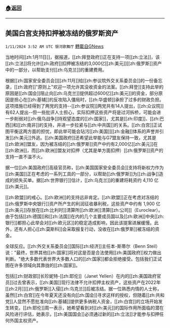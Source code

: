 ###  [:house:返回](README.md)
---


## 美国白宫支持扣押被冻结的俄罗斯资产
`1/11/2024 3:52 AM UTC 银河歌舞厅` [轉載自GNews](https://gnews.org/articles/2207174)

当地时间[[zh:1月11日]]，据报道，[[zh:拜登政府]]正在支持一项[[zh:立法]]，该[[zh:立法]]将允许[[zh:政府]]扣押被冻结的3,000亿[[zh:美元]][[zh:俄罗斯]]资产中的一部分，以帮助支付[[zh:乌克兰]]的重建费用。

根据[[zh:国家安全委员会]][[zh:11月]]给[[zh:参议院外交关系委员会]]的一份备忘录，[[zh:政府]]"原则上"欢迎一项允许其没收资金的法案。[[zh:拜登]]支持此举的原因是[[zh:国会]]阻止向[[zh:乌克兰]]提供超过600亿[[zh:美元]]的资金，部分原因是担心在[[zh:基辅]]的反攻陷入僵局时，[[zh:华盛顿]]承担了过多的财政负担。这项措施已经得到了两党的支持--[[zh:参议院]]两党共有14人提出，[[zh:众议院]]有62人提出--但一些批评人士担心，实际扣押这些资产将是过河拆桥，可能会进一步削弱对[[zh:俄乌战争]]持观望态度的[[zh:国家]]，尤其是[[zh:印度]]、[[zh:巴西]]和[[zh:南非]]的支持，并进一步拉紧与[[zh:中共国]]的关系。[[zh:白宫]]正试图平衡这两方面的担忧，即此举可能会玷污[[zh:美国]][[zh:金融]]体系的声誉并引发[[zh:美元]]外逃。[[zh:美国政府]]还希望此举能与G7盟友保持一致，尤其是[[zh:欧洲]]盟友，因为被冻结的[[zh:俄罗斯]]资产中约有2,000亿[[zh:美元]]在[[zh:欧洲]]，而[[zh:欧洲]]盟友对扣押（尤其是单方面扣押）[[zh:俄罗斯]]资产的支持一直不温不火。

据一位[[zh:美国政府]]高级官员称，[[zh:美国国家安全委员会]]支持将新权力作为[[zh:美国]]正在考虑的一系列工具的一部分，以帮助[[zh:俄罗斯]]为[[zh:战争]]造成的损失买单。据[[zh:世界银行]]估计，[[zh:乌克兰]]的重建将耗资约 4,110 亿[[zh:美元]]。

[[zh:欧盟]]的戒心。[[zh:欧洲]]的支持远非肯定。[[zh:欧盟]]正在考虑对冻结的[[zh:俄罗斯中央银行]]资产所产生的利润征收暴利税，这些资产中约有 1,900 亿[[zh:美元]]存放在[[zh:比利时]]清算所[[zh:欧洲]]清算[[zh:公司]]（Euroclear）。由于包括[[zh:德国]]和[[zh:法国]]在内的几个主要成员国以及[[zh:欧洲]]中央[[zh:银行]]都担心此举会对[[zh:欧元区]]的稳定造成影响，因此该提案进展缓慢。此外，还有人担心[[zh:莫斯科]]会采取报复行动，没收在[[zh:俄罗斯]]被冻结的资金。

全球反应。[[zh:外交关系委员会]]国际[[zh:经济]]主任本-斯蒂尔（Benn Steil）说："最终，世界其他[[zh:国家]]将对这是否是合法使用[[zh:美国政府]]权力做出判断。"绝大多数代表世界大多数人口的[[zh:国家]]都会拒绝接受。包括我们正试图在许多领域向其靠拢的[[zh:国家]]。

包括[[zh:财政部]]长珍妮特-[[zh:耶伦]]（Janet Yellen）在内的[[zh:美国政府官员]]过去曾表示，[[zh:美国]]现行法律不允许扣押主权资产，这些资产在2022年[[zh:2月]][[zh:俄罗斯]]入侵[[zh:乌克兰]]后被冻结。据一位熟悉内情的人士称，虽然[[zh:白宫]]在今年夏天还没有向[[zh:国会]]寻求这样的授权，但随着[[zh:共和党]]人显然不愿批准向[[zh:基辅]]提供更多纳税人资金，[[zh:白宫]]的立场开始发生转变。[[zh:耶伦]]周一表示，她希望看到对[[zh:美元]]的国际作用所面临的潜在风险进行评估，她表示，[[zh:美国国会]]必须通过新的[[zh:立法]]才能参与扣押任何外国主权资产。
